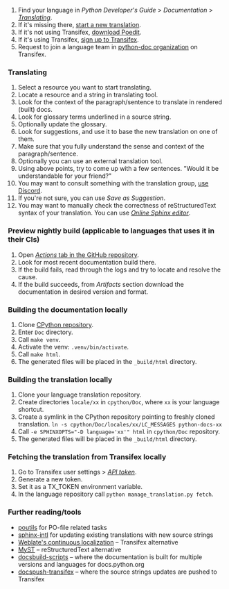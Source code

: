 1. Find your language in *Python Developer's Guide* > *Documentation* >
   [*Translating*](https://devguide.python.org/documentation/translating/).
2. If it's missing there, [start a new translation](https://devguide.python.org/documentation/translating/#starting-a-new-translation).
3. If it's not using Transifex, [download Poedit](https://poedit.net/download).
4. If it's using Transifex, [sign up to Transifex](https://app.transifex.com/signup/open-source/).
5. Request to join a language team in [python-doc organization](https://www.transifex.com/python-doc/) on Transifex.

### Translating
1. Select a resource you want to start translating.
7. Locate a resource and a string in translating tool.
7. Look for the context of the paragraph/sentence to translate in rendered (built) docs.
8. Look for glossary terms underlined in a source string.
9. Optionally update the glossary.
10. Look for suggestions, and use it to base the new translation on one of them.
11. Make sure that you fully understand the sense and context of the paragraph/sentence.
12. Optionally you can use an external translation tool.
13. Using above points, try to come up with a few sentences. "Would it be understandable for your friend?"
14. You may want to consult something with the translation group, [use Discord](https://discord.gg/3faJmGKhta).
15. If you're not sure, you can use *Save as Suggestion*.
16. You may want to manually check the correctness of reStructuredText syntax of your translation. You can use [*Online Sphinx editor*](https://livesphinx.herokuapp.com/).

### Preview nightly build (applicable to languages that uses it in their CIs)
1. Open [*Actions* tab in the GitHub repository](https://github.com/python/python-docs-pl/actions/).
2. Look for most recent documentation build there.
3. If the build fails, read through the logs and try to locate and resolve the cause.
4. If the build succeeds, from *Artifacts* section download the documentation in desired version and format.

### Building the documentation locally
1. Clone [CPython repository](https://github.com/python/cpython).
2. Enter `Doc` directory.
3. Call `make venv`.
4. Activate the venv: `.venv/bin/activate`.
5. Call `make html`.
6. The generated files will be placed in the `_build/html` directory.

### Building the translation locally
1. Clone your language translation repository.
2. Create directories `locale/xx` in `cpython/Doc`, where `xx` is your language shortcut.
3. Create a symlink in the CPython repository pointing to freshly cloned translation. `ln -s cpython/Doc/locales/xx/LC_MESSAGES python-docs-xx`
4. Call `-e SPHINXOPTS="-D language='xx'" html` in `cpython/Doc` repository.
5. The generated files will be placed in the `_build/html` directory.

### Fetching the translation from Transifex locally
1. Go to Transifex user settings > [*API token*](https://www.transifex.com/user/settings/api/).
2. Generate a new token.
3. Set it as a TX_TOKEN environment variable.
4. In the language repository call `python manage_translation.py fetch`.

### Further reading/tools
* [poutils](https://github.com/afpy/poutils) for PO-file related tasks
* [sphinx-intl](https://www.sphinx-doc.org/en/master/usage/advanced/intl.html#translating-with-sphinx-intl) for updating existing translations with new source strings
* [Weblate's continuous localization](https://docs.weblate.org/en/latest/admin/continuous.html) – Transifex alternative
* [MyST](https://myst-parser.readthedocs.io/en/latest/) – reStructuredText alternative
* [docsbuild-scripts](https://github.com/python/docsbuild-scripts) – where the documentation is built for multiple versions and languages for docs.python.org
* [docspush-transifex](https://github.com/rffontenelle/docspush-transifex) – where the source strings updates are pushed to Transifex
